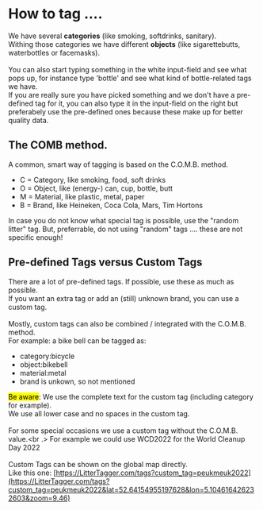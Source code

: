 # How to tag ....
We have several **categories** (like smoking, softdrinks, sanitary).<br />
Withing those categories we have different **objects** (like sigarettebutts, waterbottles or facemasks).<br />
<br />
You can also start typing something in the white input-field and see what pops up, for instance type 'bottle' and see what kind of bottle-related tags we have.<br />
If you are really sure you have picked something and we don't have a pre-defined tag for it, you can also type it in the input-field on the right but preferabely use the pre-defined ones because these make up for better quality data.<br />

## The COMB method.
A common, smart way of tagging is based on the C.O.M.B. method.

 - C = Category, like smoking, food, soft drinks
 - O = Object, like (energy-) can, cup, bottle, butt
 - M = Material, like plastic, metal, paper
 - B = Brand, like Heineken, Coca Cola, Mars, Tim Hortons 

In case you do not know what special tag is possible, use the "random litter" tag. But, preferrable, do not using "random" tags .... these are not specific enough!

## Pre-defined Tags versus Custom Tags
There are a lot of pre-defined tags. If possible, use these as much as possible.<br />
If you want an extra tag or add an (still) unknown brand, you can use a custom tag.<br />
<br />
Mostly, custom tags can also be combined / integrated with the C.O.M.B. method.<br />
For example: a bike bell can be tagged as:

 - category:bicycle
 - object:bikebell
 - material:metal
 - brand is unkown, so not mentioned 

<mark>Be aware</mark>: We use the complete text for the custom tag (including category for example).<br />
We use all lower case and no spaces in the custom tag.<br />
<br />
For some special occasions we use a custom tag without the C.O.M.B. value.<br .>
For example we could use WCD2022 for the World Cleanup Day 2022<br />
<br />
Custom Tags can be shown on the global map directly.<br />
Like this one: [https://LitterTagger.com/tags?custom_tag=peukmeuk2022](https://LitterTagger.com/tags?custom_tag=peukmeuk2022&lat=52.64154955197628&lon=5.104616426232603&zoom=9.46)
